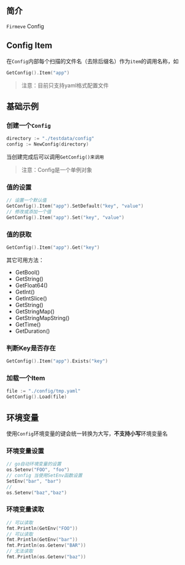 ## 简介
`Firmeve` Config

## Config Item
在`Config`内部每个扫描的文件名（去除后缀名）作为`item`的调用名称，如
```go
GetConfig().Item("app")
```
> 注意：目前只支持yaml格式配置文件

## 基础示例

### 创建一个`Config`
```go
directory := "./testdata/config"
config := NewConfig(directory)
```
当创建完成后可以调用`GetConfig()来调用`

> 注意：Config是一个单例对象


### 值的设置
```go
// 设置一个默认值
GetConfig().Item("app").SetDefault("key", "value")
// 修改或添加一个值
GetConfig().Item("app").Set("key", "value")
```

### 值的获取
```go
GetConfig().Item("app").Get("key")
```
其它可用方法：
- GetBool()
- GetString()
- GetFloat64()
- GetInt()
- GetIntSlice()
- GetString()
- GetStringMap()
- GetStringMapString()
- GetTime()
- GetDuration()

### 判断Key是否存在 
```go
GetConfig().Item("app").Exists("key")
```

### 加载一个Item
```go
file := "./config/tmp.yaml"
GetConfig().Load(file)
```

## 环境变量

使用`Config`环境变量的键会统一转换为大写，**不支持小写**环境变量名

### 环境变量设置
```go
// go自动环境变量的设置
os.Setenv("FOO", "foo")
// config 当使用SetEnv函数设置
SetEnv("bar", "bar")
// 
os.Setenv("baz","baz")
``` 
### 环境变量读取
```go
// 可以读取
fmt.Println(GetEnv("FOO"))
// 可以读取
fmt.Println(GetEnv("bar"))
fmt.Println(os.Getenv("BAR"))
// 无法读取
fmt.Println(os.Getenv("baz"))
```